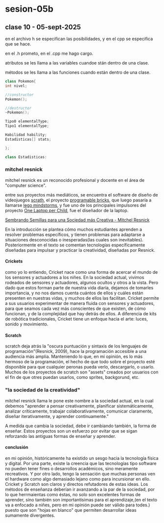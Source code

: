 # sesion-05b

## clase 10 - 05-sept-2025

en el archivo h se especifican las posibilidades, y en el cpp se especifica que se hace.

en el .h prometo, en el .cpp me hago cargo.

atributos se les llama a las variables cuandoe stán dentro de una clase.

métodos se les llama a las funciones cuando están dentro de una clase.

```cpp
class Pokemon{
int nivel;

//constructor
Pokemon();

//destructor
~Pokemon();

Tipo0 elementalType;
Tipo1 elementalType;

Habilidad hability;
Estadisticas[] stats;

};
```

```cpp
class Estadisticas:
```


### mitchel resnick

mitchel resnick es un reconocido profesional y docente en el área de "computer science".

entre sus proyectos más mediáticos, se encuentra el software de diseño de videojuegos [scrath](https://scratch.mit.edu), el proyecto [programable bricks](https://www.media.mit.edu/projects/programmable-bricks/overview), que luego pasaría a llamarse [lego mindstorms](https://www.lego.com/en-us/themes/mindstorms/about), y fue uno de los principales impulsores del proyecto [One Laptop per Child](https://en.wikipedia.org/wiki/One_Laptop_per_Child), fue el diseñador de la laptop.

[Sembrando Semillas para una Sociedad más Creativa - Mitchel Resnick](https://web.media.mit.edu/~mres/papers/sowing-seeds-spanish-translation.pdf)

En la introducción se plantea cómo muchos estudiantes aprenden a resolver problemas específicos, y tienen problemas para adaptarse a situaciones desconocidas o inesperadas(las cuales son inevitables). Posteriormente en el texto se comentan tecnologías específicamente diseñadas para impulsar y practicar la creatividad, diseñadas por Resnick.

#### Crickets

como yo lo entiendo, Cricket nace como una forma de acercar el mundo de los sensores y actuadores a los niñes. En la sociedad actual, vivimos rodeados de sensores y actuadores, algunos ocultos y otros a la vista. Pero dado que estos forman parte de nuestra vida diaria, dejamos de tomarles importancia, y no nos damos cuenta cuántos de ellos y cuáles están presenten en nuestras vidas, y muchos de ellos las facilitan. Cricket permite a sus usuarios experimentar de manera fluida con sensores y actuadores, para que seamos cada vez más conscientes de que existen, de cómo funcionan, y de la complejidad que hay detrás de ellos. A diferencia de kits de robótica tradicionales, Cricket tiene un enfoque hacia el arte: luces, sonido y movimiento.

#### Scratch

scratch deja atrás la "oscura puntuación y sintaxis de los lenguajes de programación"(Resnick, 2009), hace la programación accesible a una audiencia más amplia. Manteniendo lo que, en mi opinión, es lo más hermoso de la programación, el hecho de que todo sobre el proyecto esté disponible para que cualquier peronas pueda verlo, descargarlo, o usarlo. Muchos de los proyectos de scratch son "assets" creados por usuarios con el fin de que otres puedan usarlos, como sprites, backgorund, etc.

### "la sociedad de la creatividad"

mitchel resnick llama le pone este nombre a la sociedad actual, en la cual debemos "aprender a pensar creativamente, planificar sistemáticamente, analizar críticamente, trabajar colaborativamente, comunicar claramente, diseñar iterativamente, y aprender continuamente."

A medida que cambia la sociedad, debe ir cambiando también, la forma de enseñar. Estos proyectos son un esfuerzo por evitar que se sigan reforzando las antiguas formas de enseñar y aprender.

#### conclusión

en mi opinión, históricamente ha existido un sesgo hacia la tecnología física y digital. Por una parte, existe la creencia que las tecnologías tipo software no pueden tener fines o desarrollos académicos, sino meramente recreativos. Y por otro lado, tengo la sensación que muchas personas ven el hardware como algo demasiado lejano como para incursionar en ello. Cricket y Scratch son claros y directos refutadores de estas ideas. Los métodos de enseñanza deberían ir avanzando a la par de la sociedad, por lo que herrmaientas como éstas, no solo son excelentes formas de aprender, sino también son importantísimas para el aprendizaje,(en el texto va a enfocado a niñes, pero en mi opinión puede ser válido para todes.) puesto que son "hojas en blanco" que permiten desarrollar ideas sumamente divergentes.